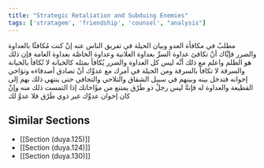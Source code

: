 ```yaml
---
title: "Strategic Retaliation and Subduing Enemies"
tags: ['stratagem', 'friendship', 'counsel', "analysis"]
---
```


 مطلبٌ في مكافأة العدو وبيان الحيلة في تفريق الناس عنه إنْ كنت مُكافئًا بالعداوة والضرر فإيَّاك أنْ تكافئ عداوة السرِّ بعداوة العلانية وعداوة الخاصَّة بعداوة العامة فإن ذلك هو الظلم  واعلم مع ذلك أنَّه ليس كل العداوة والضرر يُكافأ بمثله كالخيانة لا تُكافأ بالخيانة والسرقة لا تكافأ بالسرقة  ومن الحيلة في أمرك مع عدوِّك أنْ تصادق أصدقاءه وتؤاخي إخوانه فتدخل بينه وبينهم في سبيل الشقاق والتلاحي والتجافي حتى ينتهي ذلك بهم إلى القطيعة والعداوة له فإنهَّ ليس رجلٌ ذو طَرْق يمتنع من مؤَاخاتك إذا التمست ذلك منه وإنْ كان إخوان عدوِّك غير ذوي طَرْق فلا عدوَّ لك

## Similar Sections
- [[Section (duya.125)]]
 - [[Section (duya.124)]]
 - [[Section (duya.130)]]
